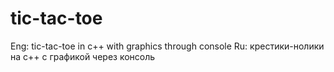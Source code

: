 # tic-tac-toe
Eng: tic-tac-toe in c++ with graphics through console
Ru: крестики-нолики на c++ с графикой через консоль
